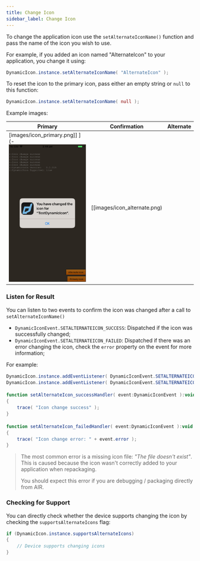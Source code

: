 ```yaml
---
title: Change Icon
sidebar_label: Change Icon
---
```



To change the application icon use the `setAlternateIconName()` function and pass the name of the icon you wish to use.

For example, if you added an icon named "AlternateIcon" to your application, you change it using:


```actionscript
DynamicIcon.instance.setAlternateIconName( "AlternateIcon" );
```


To reset the icon to the primary icon, pass either an empty string or `null` to this function:

```actionscript
DynamicIcon.instance.setAlternateIconName( null );
```


Example images:

| Primary | Confirmation | Alternate
|---|---|---|
| [images/icon_primary.png]] ](-![](images/icon_change_dialog.png) | [[images/icon_alternate.png) |



### Listen for Result

You can listen to two events to confirm the icon was changed after a call to `setAlternateIconName()`

- `DynamicIconEvent.SETALTERNATEICON_SUCCESS`: Dispatched if the icon was successfully changed;
- `DynamicIconEvent.SETALTERNATEICON_FAILED`: Dispatched if there was an error changing the icon, check the `error` property on the event for more information;


For example:

```actionscript
DynamicIcon.instance.addEventListener( DynamicIconEvent.SETALTERNATEICON_SUCCESS, successHandler );
DynamicIcon.instance.addEventListener( DynamicIconEvent.SETALTERNATEICON_FAILED, failedHandler );

function setAlternateIcon_successHandler( event:DynamicIconEvent ):void
{
    trace( "Icon change success" );
}
		
function setAlternateIcon_failedHandler( event:DynamicIconEvent ):void
{
    trace( "Icon change error: " + event.error );
}
```


>
> The most common error is a missing icon file: *"The file doesn't exist"*. This is caused because the icon wasn't correctly added to your 
> application when repackaging.
>
> You should expect this error if you are debugging / packaging directly from AIR.
>


### Checking for Support

You can directly check whether the device supports changing the icon by checking the `supportsAlternateIcons` flag:


```actionscript
if (DynamicIcon.instance.supportsAlternateIcons)
{
    // Device supports changing icons
}
```




